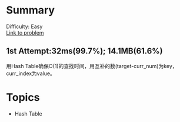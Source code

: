 # Summary
Difficulty: Easy<br/>
[Link to problem](https://leetcode.com/problems/two-sum/)<br/>
## 1st Attempt:32ms(99.7%); 14.1MB(61.6%)
用Hash Table确保O(1)的查找时间，用互补的数(target-curr_num)为key，curr_index为value。<br/>
# Topics
- Hash Table
